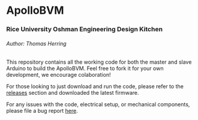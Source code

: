 # ApolloBVM #
### Rice University Oshman Engineering Design Kitchen ###
###### Author: Thomas Herring ######

This repository contains all the working code for both the master and slave Arduino to build the ApolloBVM. Feel free to fork it for your own development, we encourage colaboration! 

For those looking to just download and run the code, please refer to the [releases](https://github.com/apollobvm/apollobvm/releases) section and downloaded the latest firmware.

For any issues with the code, electrical setup, or mechanical components, please file a bug report [here](https://github.com/apollobvm/apollobvm/issues/new).
